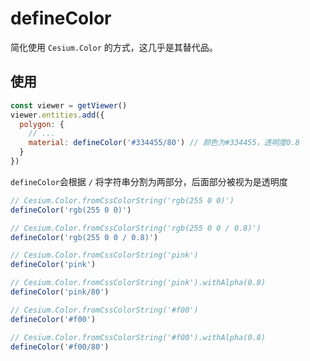 # defineColor

简化使用 `Cesium.Color` 的方式，这几乎是其替代品。

## 使用

```js
const viewer = getViewer()
viewer.entities.add({
  polygon: {
    // ...
    material: defineColor('#334455/80') // 颜色为#334455，透明度0.8
  }
})
```

`defineColor`会根据 `/` 将字符串分割为两部分，后面部分被视为是透明度

```js
// Cesium.Color.fromCssColorString('rgb(255 0 0)')
defineColor('rgb(255 0 0)')

// Cesium.Color.fromCssColorString('rgb(255 0 0 / 0.8)')
defineColor('rgb(255 0 0 / 0.8)')

// Cesium.Color.fromCssColorString('pink')
defineColor('pink')

// Cesium.Color.fromCssColorString('pink').withAlpha(0.8)
defineColor('pink/80')

// Cesium.Color.fromCssColorString('#f00')
defineColor('#f00')

// Cesium.Color.fromCssColorString('#f00').withAlpha(0.8)
defineColor('#f00/80')
```
